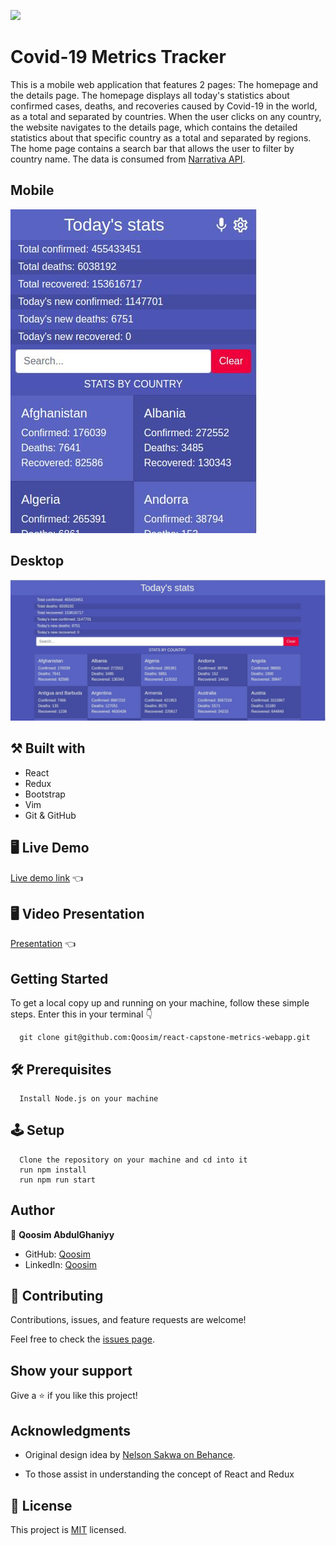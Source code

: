 ![](https://img.shields.io/badge/Microverse-blueviolet)

# Covid-19 Metrics Tracker

This is a mobile web application that features 2 pages: The homepage and the details page. The homepage displays all today's statistics about confirmed cases, deaths, and recoveries caused by Covid-19 in the world, as a total and separated by countries. When the user clicks on any country, the website navigates to the details page, which contains the detailed statistics about that specific country as a total and separated by regions. The home page contains a search bar that allows the user to filter by country name. The data is consumed from [Narrativa API](https://covid19tracking.narrativa.com/index_en.html).

## Mobile

![screenshot](./src/images/mobile.png)

## Desktop

![screenshot](./src/images/homepage.png)

## ⚒️  Built with

- React
- Redux
- Bootstrap
- Vim
- Git & GitHub

## 🖥️ Live Demo
[Live demo link]() :point_left:

## 🖥️ Video Presentation
[Presentation](https://www.loom.com/share/18031b26c52f4cb995496516577dcb94) :point_left:

## Getting Started

To get a local copy up and running on your machine, follow these simple steps.
Enter this in your terminal 👇 
``` 
  git clone git@github.com:Qoosim/react-capstone-metrics-webapp.git 
``` 
## 🛠️ Prerequisites
```
  Install Node.js on your machine
```
## 🕹️ Setup
```
  Clone the repository on your machine and cd into it
  run npm install
  run npm run start
```
## Author

👤 **Qoosim AbdulGhaniyy**

- GitHub: [Qoosim](https://github.com/Qoosim)
- LinkedIn: [Qoosim](https://www.linkedin.com/in/qoosim)

## 🤝 Contributing

Contributions, issues, and feature requests are welcome!

Feel free to check the [issues page](../../issues/).

## Show your support

Give a ⭐️ if you like this project!

## Acknowledgments

- Original design idea by [Nelson Sakwa on Behance](https://www.behance.net/sakwadesignstudio).

- To those assist in understanding the concept of React and Redux 

## 📝 License

This project is [MIT](./MIT.md) licensed.

